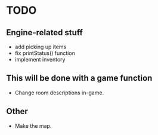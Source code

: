 # TODO

## Engine-related stuff
- add picking up items
- fix printStatus() function
- implement inventory


## This will be done with a game function
- Change room descriptions in-game.


## Other
- Make the map.
